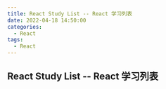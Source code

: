 ```yaml
---
title: React Study List -- React 学习列表 
date: 2022-04-18 14:50:00
categories:
  - React
tags:
  - React
---
```


## React Study List -- React 学习列表

[ 犀牛书：《Learning React》 ]: https://github.com/MoonHighway/learning-react

[ React Redux ]: https://github.com/bailicangdu/react-pxq

[ React Native Project ]: https://github.com/MarnoDev/react-native-open-project

[ React 后台管理系统 ]: https://github.com/zuiidea/antd-admin

